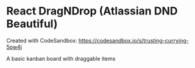 # React DragNDrop (Atlassian DND Beautiful)

Created with CodeSandbox: https://codesandbox.io/s/trusting-currying-5pw4j

A basic kanban board with draggable items
